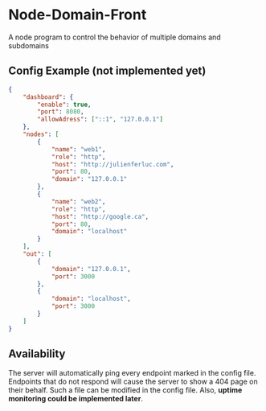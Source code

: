 # Node-Domain-Front
A node program  to control the behavior of multiple domains and subdomains

## Config Example (not implemented yet)
```json
{
	"dashboard": {
		"enable": true,
		"port": 8080,
		"allowAdress": ["::1", "127.0.0.1"]
	},
	"nodes": [
		{
			"name": "web1",
			"role": "http",
			"host": "http://julienferluc.com",
			"port": 80,
			"domain": "127.0.0.1"
		},
		{
			"name": "web2",
			"role": "http",
			"host": "http://google.ca",
			"port": 80,
			"domain": "localhost"
		}
	],
	"out": [
		{
			"domain": "127.0.0.1",
			"port": 3000
		},
		{
			"domain": "localhost",
			"port": 3000
		}
	]
}
```

## Availability
The server will automatically ping every endpoint marked in the config file. Endpoints that do not respond will cause the server to show a 404 page on their behalf. Such a file can be modified in the config file. Also, **uptime monitoring could be implemented later**.
